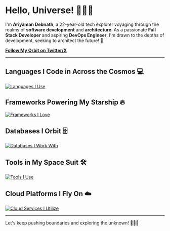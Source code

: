 # Hello, Universe! 🚀🌌✨

I'm **Ariyaman Debnath**, a 22-year-old tech explorer voyaging through the realms of **software development** and **architecture**. As a passionate **Full Stack Developer** and aspiring **DevOps Engineer**, I'm drawn to the depths of development, seeking to architect the future! 🌠

<!--[**View My Cosmic CV**](https://resume-five-flame.vercel.app/)-->
[**Follow My Orbit on Twitter/X**](https://x.com/AriyamanDe12_24)

---

## Languages I Code in Across the Cosmos 💻
[![Languages I Use](https://skillicons.dev/icons?i=ts,js,bash,python,go,rust&theme=dark)](https://skillicons.dev)

## Frameworks Powering My Starship 🔥
[![Frameworks I Love](https://skillicons.dev/icons?i=react,next,tailwind,express,prisma,hono,&theme=dark)](https://skillicons.dev)

## Databases I Orbit 🗄️
[![Databases I Work With](https://skillicons.dev/icons?i=postgres,redis,mongo,mysql&theme=dark)](https://skillicons.dev)

## Tools in My Space Suit 🛠️
[![Tools I Use](https://skillicons.dev/icons?i=git,docker,linux,nginx,kubernetes&theme=dark)](https://skillicons.dev)

## Cloud Platforms I Fly On ☁️
[![Cloud Services I Utilize](https://skillicons.dev/icons?i=aws,cloudflare,netlify,vercel,firebase&theme=dark)](https://skillicons.dev)

---

Let's keep pushing boundaries and exploring the unknown! 🌌🚀✨
